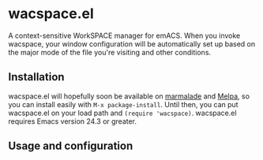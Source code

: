 wacspace.el
===========

A context-sensitive WorkSPACE manager for emACS. When you invoke wacspace,
your window configuration will be automatically set up based on the major mode
of the file you're visiting and other conditions.

## Installation

wacspace.el will hopefully soon be available on
[marmalade](http://marmalade-repo.org/) and
[Melpa](http://melpa.milkbox.net/), so you can install easily with `M-x
package-install`.  Until then, you can put wacspace.el on your load path and
`(require 'wacspace)`.  wacspace.el requires Emacs version 24.3 or greater.

## Usage and configuration
